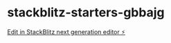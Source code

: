 # stackblitz-starters-gbbajg

[Edit in StackBlitz next generation editor ⚡️](https://stackblitz.com/~/github.com/Nyvva37/stackblitz-starters-gbbajg)